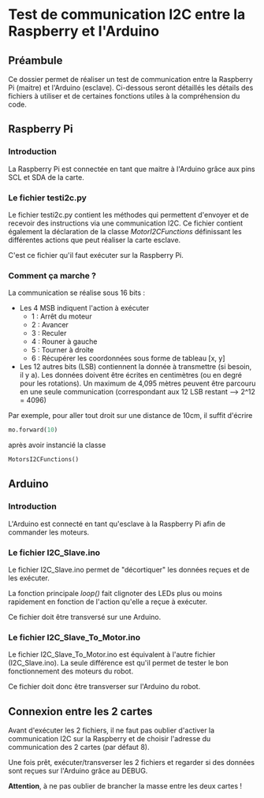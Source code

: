 # Test de communication I2C entre la Raspberry et l'Arduino
## Préambule
Ce dossier permet de réaliser un test de communication entre la Raspberry Pi (maitre) et l'Arduino (esclave).
Ci-dessous seront détaillés les détails des fichiers à utiliser et de certaines fonctions utiles à la compréhension du code.

## Raspberry Pi
### Introduction
La Raspberry Pi est connectée en tant que maitre à l'Arduino grâce aux pins SCL et SDA de la carte.

### Le fichier testi2c.py
Le fichier testi2c.py contient les méthodes qui permettent d'envoyer et de recevoir des instructions via une communication I2C. Ce fichier contient également la déclaration de la classe *MotorI2CFunctions* définissant les différentes actions que peut réaliser la carte esclave.

C'est ce fichier qu'il faut exécuter sur la Raspberry Pi.

### Comment ça marche ?
La communication se réalise sous 16 bits :

* Les 4 MSB indiquent l'action à exécuter
    * 1 : Arrêt du moteur
    * 2 : Avancer
    * 3 : Reculer
    * 4 : Rouner à gauche
    * 5 : Tourner à droite
    * 6 : Récupérer les coordonnées sous forme de tableau [x, y]
* Les 12 autres bits (LSB) contiennent la donnée à transmettre (si besoin, il y a). Les données doivent être écrites en centimètres (ou en degré pour les rotations). Un maximum de 4,095 mètres peuvent être parcouru en une seule communication (correspondant aux 12 LSB restant --> 2^12 = 4096)

Par exemple, pour aller tout droit sur une distance de 10cm, il suffit d'écrire 
```python
mo.forward(10)
```
après avoir instancié la classe 
```python
MotorsI2CFunctions()
```
## Arduino
### Introduction
L'Arduino est connecté en tant qu'esclave à la Raspberry Pi afin de commander les moteurs.

### Le fichier I2C_Slave.ino
Le fichier I2C_Slave.ino permet de "décortiquer" les données reçues et de les exécuter.

La fonction principale *loop()* fait clignoter des LEDs plus ou moins rapidement en fonction de l'action qu'elle a reçue à exécuter.

Ce fichier doit être transversé sur une Arduino.

### Le fichier I2C_Slave_To_Motor.ino
Le fichier I2C_Slave_To_Motor.ino est équivalent à l'autre fichier (I2C_Slave.ino). La seule différence est qu'il permet de tester le bon fonctionnement des moteurs du robot.

Ce fichier doit donc être transverser sur l'Arduino du robot.

## Connexion entre les 2 cartes
Avant d'exécuter les 2 fichiers, il ne faut pas oublier d'activer la communication I2C sur la Raspberry et de choisir l'adresse du communication des 2 cartes (par défaut 8).

Une fois prêt, exécuter/transverser les 2 fichiers et regarder si des données sont reçues sur l'Arduino grâce au DEBUG.

**Attention**, à ne pas oublier de brancher la masse entre les deux cartes !
